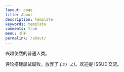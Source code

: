 ```yaml
---
layout: page
title: About
description: template
keywords: template
comments: true
menu: 关于
permalink: /about/
---
```


兴趣使然的普通人类。

评论搭建屡试屡败，放弃了 _(:з」∠)_。欢迎提 ISSUE 交流。

